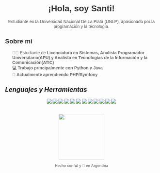 <h1 align="center" style="font-family: Arial, sans-serif; color: #333;">¡Hola, soy Santi!</h1>

<!-- Breve introducción -->
<p align="center" style="font-family: 'Helvetica', sans-serif; color: #555;">
  Estudiante en la Universidad Nacional De La Plata (UNLP), apasionado por la programación y la tecnología. 
</p>


<!-- Sección sobre mi con íconos -->
<h2 style="font-family: Arial, sans-serif; color: #333;">Sobre mí</h2>
<ul style="list-style: none; font-family: 'Helvetica', sans-serif; color: #666;">
  <li>👨‍💻 Estudiante de <strong>Licenciatura en Sistemas<strong>, <strong>Analista Programador Universitario(APU)<strong> y <strong>Analista en Tecnologías de la Información y la Comunicación(ATIC)<strong></li>
  <li>💻 Trabajo principalmente con Python y Java</li>
  <li>🔧 Actualmente aprendiendo PHP/Symfony
</ul>

## *Lenguajes y Herramientas*

<p align="center">
    <img src="https://img.shields.io/badge/Python-3776AB?style=for-the-badge&logo=python&logoColor=white"/>
    <img src="https://img.shields.io/badge/Java-ED8B00?style=for-the-badge&logo=java&logoColor=white"/>
    <img src="https://img.shields.io/badge/SpringBoot-6DB33F?style=for-the-badge&logo=springboot&logoColor=white"/>
    <img src="https://img.shields.io/badge/Docker-2496ED?style=for-the-badge&logo=docker&logoColor=white"/>
    <img src="https://img.shields.io/badge/MySQL-4479A1?style=for-the-badge&logo=mysql&logoColor=white"/>
    <img src="https://img.shields.io/badge/MariaDB-003545?style=for-the-badge&logo=mariaDB&logoColor=white"/>
    <img src="https://img.shields.io/badge/Notion-000000?style=for-the-badge&logo=notion&logoColor=white"/>
    <img src="https://img.shields.io/badge/IntelliJ-000000?style=for-the-badge&logo=intellijidea&logoColor=white"/>
    <img src="https://img.shields.io/badge/Visual_Studio_Code-007ACC?style=for-the-badge&logo=visualstudiocode&logoColor=white"/>
    <img src="https://img.shields.io/badge/Postman-FF6C37?style=for-the-badge&logo=postman&logoColor=white"/>
    <img src="https://img.shields.io/badge/Git-F05032?style=for-the-badge&logo=git&logoColor=white"/>
    <img src="https://img.shields.io/badge/Linux-FCC624?style=for-the-badge&logo=linux&logoColor=black"/>
</p>

<br>

<div align="center">
  <img src="https://github-readme-stats.vercel.app/api/top-langs/?username=santi440&layout=compact&theme=algolia&border_color=474554"height="150" />
</div>

<!-- Footer -->
<p align="center" style="font-family: 'Helvetica', sans-serif; color: #888; font-size: 12px;">
  Hecho con 💻 y 🧉 en Argentina
</p>


